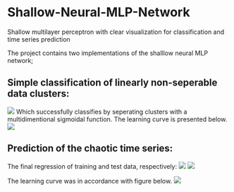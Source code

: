 # Shallow-Neural-MLP-Network
Shallow multilayer perceptron with clear visualization for classification and time series prediction

The project contains two implementations of the shalllow neural MLP network;

## Simple classification of linearly non-seperable data clusters:
![](https://github.com/johndah/Shallow-Neural-MLP-Network/blob/master/Classification.png)
Which successfully classifies by seperating clusters with a multidimentional sigmoidal function. The learning curve is presented below.
![](https://github.com/johndah/Shallow-Neural-MLP-Network/blob/master/Learning%20Curve.png)

## Prediction of the chaotic time series:
The final regression of training and test data, respectively:
![](https://github.com/johndah/Shallow-Neural-MLP-Network/blob/master/Prediction.png)
![](https://github.com/johndah/Shallow-Neural-MLP-Network/blob/master/Prediction%20-%20Test.PNG)

The learning curve was in accordance with figure below.
![](https://github.com/johndah/Shallow-Neural-MLP-Network/blob/master/Learning%20Curve%20-%20Prediction.PNG)
